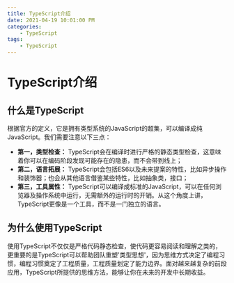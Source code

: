 ```yaml
---
title: TypeScript介绍
date: 2021-04-19 10:01:00 PM
categories:
    - TypeScript
tags:
    - TypeScript
---
```

# TypeScript介绍
## 什么是TypeScript  

根据官方的定义，它是拥有类型系统的JavaScript的超集，可以编译成纯JavaScript。我们需要注意以下三点：  

- **第一，类型检查：** TypeScript会在编译时进行严格的静态类型检查，这意味着你可以在编码阶段发现可能存在的隐患，而不会带到线上；
- **第二，语言拓展：** TypeScript会包括ES6以及未来提案的特性，比如异步操作和装饰器；也会从其他语言借鉴某些特性，比如抽象类，接口；
- **第三，工具属性：** TypeScript可以编译成标准的JavaScript，可以在任何浏览器及操作系统中运行，无需额外的运行时的开销。从这个角度上讲，TypeScript更像是一个工具，而不是一门独立的语言。

## 为什么使用TypeScript
使用TypeScript不仅仅是严格代码静态检查，使代码更容易阅读和理解之类的，
更重要的是TypeScript可以帮助团队重塑'类型思想'，因为思维方式决定了编程习惯，编程习惯奠定了工程质量，工程质量划定了能力边界。面对越来越复杂的前段应用，TypeScript所提供的思维方法，能够让你在未来的开发中长期收益。
